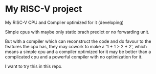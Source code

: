 # My RISC-V project

My RISC-V CPU and Compiler optimized for it (developing)

Simple cpus with maybe only static brach predict or no forwarding unit.

But with a compiler which can reconstruct the code and do favour to the features the cpu has, they may cowork to make a '1 + 1 > 2 + 2', which means a simple cpu and a compiler optimized for it may be better than a complicated cpu and a powerful compiler with no optimization for it.

I want to try this in this repo.